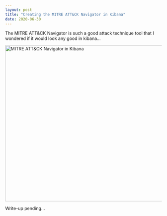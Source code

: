 ```yaml
---
layout: post
title: "Creating the MITRE ATT&CK Navigator in Kibana"
date: 2020-06-30
---
```


The MITRE ATT&CK Navigator is such a good attack technique tool that I wondered if it would look any good in kibana...

<img src="{{site.url}}/img/MITRE_Nav_Kibana.jpg" alt="MITRE ATT&CK Navigator in Kibana" width="1000" height="500">

Write-up pending...

